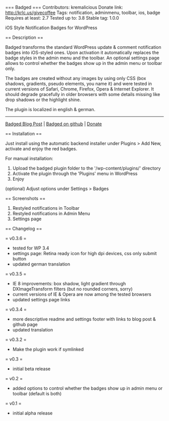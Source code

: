 === Badged ===
Contributors: kremalicious
Donate link: http://krlc.us/givecoffee
Tags: notification, adminmenu, toolbar, ios, badge
Requires at least: 2.7
Tested up to: 3.8
Stable tag: 1.0.0

iOS Style Notification Badges for WordPress

== Description ==

Badged transforms the standard WordPress update & comment notification badges into iOS-styled ones. Upon activation it automatically replaces the badge styles in the admin menu and the toolbar. An optional settings page allows to control whether the badges show up in the admin menu or toolbar only.

The badges are created without any images by using only CSS (box shadows, gradients, pseudo elements, you name it) and were tested in current versions of Safari, Chrome, Firefox, Opera & Internet Explorer. It should degrade gracefully in older browsers with some details missing like drop shadows or the highlight shine.

The plugin is localized in english & german.

* * *

[Badged Blog Post](http://kremalicious.com/badged/) | [Badged on github](https://github.com/kremalicious/badged) | [Donate](http://krlc.us/givecoffee)


== Installation ==

Just install using the automatic backend installer under Plugins > Add New, activate and enjoy the red badges. 

For manual installation:

1. Upload the badged plugin folder to the '/wp-content/plugins/' directory
2. Activate the plugin through the 'Plugins' menu in WordPress
3. Enjoy

(optional) Adjust options under Settings > Badges


== Screenshots ==

1. Restyled notifications in Toolbar
2. Restyled notifications in Admin Menu
3. Settings page

== Changelog ==

= v0.3.6 =
* tested for WP 3.4
* settings page: Retina ready icon for high dpi devices, css only submit button
* updated german translation

= v0.3.5 =
* IE 8 improvements: box shadow, light gradient through DXImageTransform filters (but no rounded corners, sorry)
* current versions of IE & Opera are now among the tested browsers
* updated settings page links

= v0.3.4 =
* more descriptive readme and settings footer with links to blog post & github page
* updated translation

= v0.3.2 =
* Make the plugin work if symlinked

= v0.3 =
* initial beta release

= v0.2 =
* added options to control whether the badges show up in admin menu or toolbar (default is both)

= v0.1 =
* initial alpha release